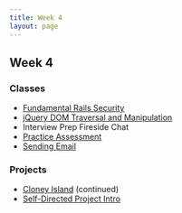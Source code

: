 ```yaml
---
title: Week 4
layout: page
---
```


## Week 4

### Classes

* [Fundamental Rails Security](lessons/fundamental_rails_security)
* [jQuery DOM Traversal and Manipulation](lessons/jquery_dom_traversal_and_manipulation)
* Interview Prep Fireside Chat
* [Practice Assessment](lessons/practice_assessment)
* [Sending Email](lessons/sending_email_sendgrid)

### Projects

* [Cloney Island](projects/cloney_island/cloney_island) (continued)
* [Self-Directed Project Intro](projects/self_directed_project)

